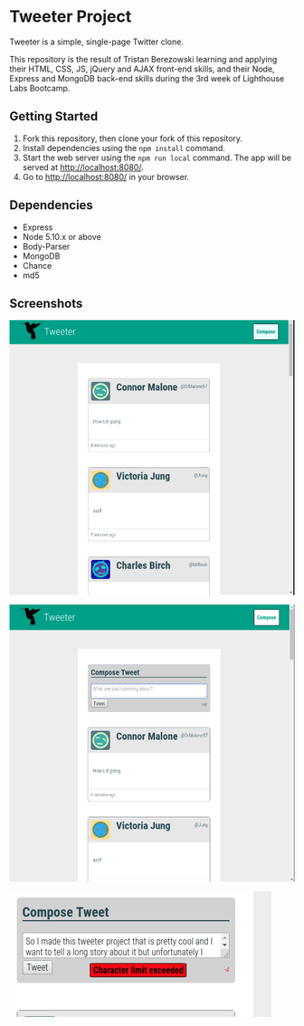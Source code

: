 # Tweeter Project

Tweeter is a simple, single-page Twitter clone.

This repository is the result of Tristan Berezowski learning and applying their HTML, CSS, JS, jQuery and AJAX front-end skills, and their Node, Express and MongoDB back-end skills during the 3rd week of Lighthouse Labs Bootcamp.

## Getting Started

1. Fork this repository, then clone your fork of this repository.
2. Install dependencies using the `npm install` command.
3. Start the web server using the `npm run local` command. The app will be served at <http://localhost:8080/>.
4. Go to <http://localhost:8080/> in your browser.

## Dependencies

- Express
- Node 5.10.x or above
- Body-Parser
- MongoDB
- Chance
- md5

## Screenshots

![Main Page](https://github.com/tristanberezowski/tweeter/blob/master/screenshots/home-main.png)

![New Tweet](https://github.com/tristanberezowski/tweeter/blob/master/screenshots/tweeter-compose.png)

![Error Message](https://github.com/tristanberezowski/tweeter/blob/master/screenshots/error-message.png)